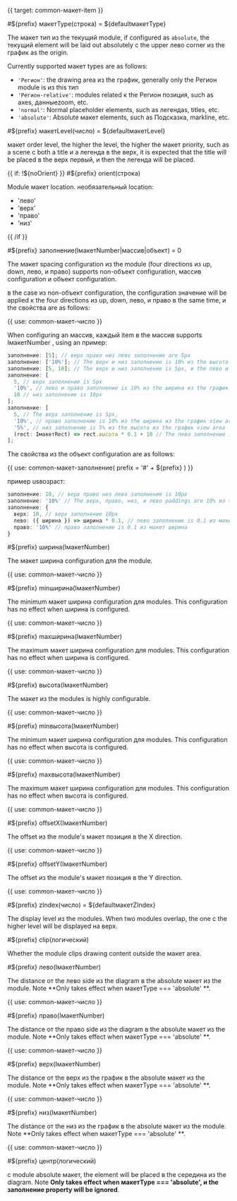 {{ target: common-макет-item }}

<!-- IмакетItemSpec -->

#${prefix} макетType(строка) = ${defaultмакетType}

The макет тип из the текущий module, if configured as `absolute`, the текущий element will be laid out absolutely с the upper лево corner из the график as the origin.

Currently supported макет types are as follows:

- `'Регион'`: the drawing area из the график, generally only the Регион module is из this тип
- `'Регион-relative'`: modules related к the Регион позиция, such as axes, данныеzoom, etc.
- `'normal'`: Normal placeholder elements, such as легендаs, titles, etc.
- `'absolute'`: Absolute макет elements, such as Подсказка, markline, etc.

#${prefix} макетLevel(число) = ${defaultмакетLevel}

макет order level, the higher the level, the higher the макет priority, such as a scene с both a title и a легенда в the верх, it is expected that the title will be placed в the верх первый, и then the легенда will be placed.

{{ if: !${noOrient} }}
#${prefix} orient(строка)

Module макет location. необязательный location:

- 'лево'
- 'верх'
- 'право'
- 'низ'

{{ /if }}

#${prefix} заполнение(IмакетNumber|массив|объект) = 0

The макет spacing configuration из the module (four directions из up, down, лево, и право) supports non-объект configuration, массив configuration и объект configuration.

в the case из non-объект configuration, the configuration значение will be applied к the four directions из up, down, лево, и право в the same time, и the свойства are as follows:

{{ use: common-макет-число }}

When configuring an массив, каждый item в the массив supports IмакетNumber , using an пример:

```ts
заполнение: [5]; // верх право низ лево заполнение are 5px
заполнение: ['10%']; // The верх и низ заполнение is 10% из the высота из the график view area, и the лево и право заполнение is 10% из the ширина из the график view area
заполнение: [5, 10]; // The верх и низ заполнение is 5px, и the лево и право заполнение is 10px
заполнение: [
  5, // верх заполнение is 5px
  '10%', // лево и право заполнение is 10% из the ширина из the график view area
  10 // низ заполнение is 10px
];
заполнение: [
  5, // The верх заполнение is 5px,
  '10%', // право заполнение is 10% из the ширина из the график view area,
  '5%', // низ заполнение is 5% из the высота из the график view area
  (rect: IмакетRect) => rect.высота * 0.1 + 10 // The лево заполнение is 0.1 + 10 из the высота из the график view area
];
```

The свойства из the объект configuration are as follows:

{{ use: common-макет-заполнение(
  prefix = '#' + ${prefix}
) }}

пример usвозраст:

```ts
заполнение: 10, // верх право низ лево заполнение is 10px
заполнение: '10%' // The верх, право, низ, и лево paddings are 10% из the ширина и высота из the relative **график view area**
заполнение: {
  верх: 10, // верх заполнение 10px
  лево: ({ ширина }) => ширина * 0.1, // лево заполнение is 0.1 из макет ширина
  право: '10%' // право заполнение is 0.1 из макет ширина
}
```

#${prefix} ширина(IмакетNumber)

The макет ширина configuration для the module.

{{ use: common-макет-число }}

#${prefix} minширина(IмакетNumber)

The minimum макет ширина configuration для modules. This configuration has no effect when ширина is configured.

{{ use: common-макет-число }}

#${prefix} maxширина(IмакетNumber)

The maximum макет ширина configuration для modules. This configuration has no effect when ширина is configured.

{{ use: common-макет-число }}

#${prefix} высота(IмакетNumber)

The макет из the modules is highly configurable.

{{ use: common-макет-число }}

#${prefix} minвысота(IмакетNumber)

The minimum макет ширина configuration для modules. This configuration has no effect when высота is configured.

{{ use: common-макет-число }}

#${prefix} maxвысота(IмакетNumber)

The maximum макет ширина configuration для modules. This configuration has no effect when высота is configured.

{{ use: common-макет-число }}

#${prefix} offsetX(IмакетNumber)

The offset из the module's макет позиция в the X direction.

{{ use: common-макет-число }}

#${prefix} offsetY(IмакетNumber)

The offset из the module's макет позиция в the Y direction.

{{ use: common-макет-число }}

#${prefix} zIndex(число) = ${defaultмакетZIndex}

The display level из the modules. When two modules overlap, the one с the higher level will be displayed на верх.

#${prefix} clip(логический)

Whether the module clips drawing content outside the макет area.

#${prefix} лево(IмакетNumber)

The distance от the лево side из the diagram в the absolute макет из the module. Note **Only takes effect when макетType === 'absolute' **.

{{ use: common-макет-число }}

#${prefix} право(IмакетNumber)

The distance от the право side из the diagram в the absolute макет из the module. Note **Only takes effect when макетType === 'absolute' **.

{{ use: common-макет-число }}

#${prefix} верх(IмакетNumber)

The distance от the верх из the график в the absolute макет из the module. Note **Only takes effect when макетType === 'absolute' **.

{{ use: common-макет-число }}

#${prefix} низ(IмакетNumber)

The distance от the низ из the график в the absolute макет из the module. Note **Only takes effect when макетType === 'absolute' **.

{{ use: common-макет-число }}

#${prefix} центр(логический)

с module absolute макет, the element will be placed в the середина из the diagram. Note **Only takes effect when макетType === 'absolute', и the заполнение property will be ignored**.
